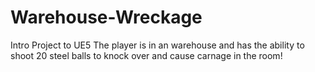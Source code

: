 # Warehouse-Wreckage
 Intro Project to UE5
 The player is in an warehouse and has the ability to shoot 20 steel balls to knock over and cause carnage in the room!
